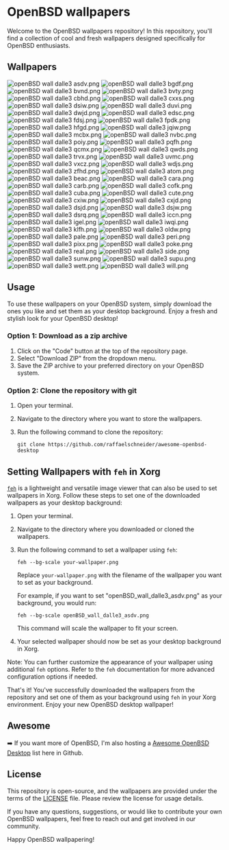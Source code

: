 # OpenBSD wallpapers

Welcome to the OpenBSD wallpapers repository! In this repository, you'll find a collection of cool and fresh wallpapers designed specifically for OpenBSD enthusiasts.

## Wallpapers

![openBSD wall dalle3 asdv.png](dall-e3/openBSD_wall_dalle3_asdv.png)
![openBSD wall dalle3 bgdf.png](dall-e3/openBSD_wall_dalle3_bgdf.png)
![openBSD wall dalle3 bvnd.png](dall-e3/openBSD_wall_dalle3_bvnd.png)
![openBSD wall dalle3 bvty.png](dall-e3/openBSD_wall_dalle3_bvty.png)
![openBSD wall dalle3 cbhd.png](dall-e3/openBSD_wall_dalle3_cbhd.png)
![openBSD wall dalle3 cxxs.png](dall-e3/openBSD_wall_dalle3_cxxs.png)
![openBSD wall dalle3 dsiw.png](dall-e3/openBSD_wall_dalle3_dsiw.png)
![openBSD wall dalle3 duvi.png](dall-e3/openBSD_wall_dalle3_duvi.png)
![openBSD wall dalle3 dwjd.png](dall-e3/openBSD_wall_dalle3_dwjd.png)
![openBSD wall dalle3 edsc.png](dall-e3/openBSD_wall_dalle3_edsc.png)
![openBSD wall dalle3 fdsj.png](dall-e3/openBSD_wall_dalle3_fdsj.png)
![openBSD wall dalle3 fpdk.png](dall-e3/openBSD_wall_dalle3_fpdk.png)
![openBSD wall dalle3 hfgd.png](dall-e3/openBSD_wall_dalle3_hfgd.png)
![openBSD wall dalle3 jqiw.png](dall-e3/openBSD_wall_dalle3_jqiw.png)
![openBSD wall dalle3 mcbx.png](dall-e3/openBSD_wall_dalle3_mcbx.png)
![openBSD wall dalle3 nvbc.png](dall-e3/openBSD_wall_dalle3_nvbc.png)
![openBSD wall dalle3 poiy.png](dall-e3/openBSD_wall_dalle3_poiy.png)
![openBSD wall dalle3 pqfh.png](dall-e3/openBSD_wall_dalle3_pqfh.png)
![openBSD wall dalle3 qcmx.png](dall-e3/openBSD_wall_dalle3_qcmx.png)
![openBSD wall dalle3 qwds.png](dall-e3/openBSD_wall_dalle3_qwds.png)
![openBSD wall dalle3 trvx.png](dall-e3/openBSD_wall_dalle3_trvx.png)
![openBSD wall dalle3 uvmc.png](dall-e3/openBSD_wall_dalle3_uvmc.png)
![openBSD wall dalle3 vxcz.png](dall-e3/openBSD_wall_dalle3_vxcz.png)
![openBSD wall dalle3 wdjs.png](dall-e3/openBSD_wall_dalle3_wdjs.png)
![openBSD wall dalle3 zfhd.png](dall-e3/openBSD_wall_dalle3_zfhd.png)
![openBSD wall dalle3 atom.png](dall-e3/openBSD_wall_dalle3_atom.png)
![openBSD wall dalle3 beac.png](dall-e3/openBSD_wall_dalle3_beac.png)
![openBSD wall dalle3 cara.png](dall-e3/openBSD_wall_dalle3_cara.png)
![openBSD wall dalle3 carb.png](dall-e3/openBSD_wall_dalle3_carb.png)
![openBSD wall dalle3 cofk.png](dall-e3/openBSD_wall_dalle3_cofk.png)
![openBSD wall dalle3 cuba.png](dall-e3/openBSD_wall_dalle3_cuba.png)
![openBSD wall dalle3 cute.png](dall-e3/openBSD_wall_dalle3_cute.png)
![openBSD wall dalle3 cxiw.png](dall-e3/openBSD_wall_dalle3_cxiw.png)
![openBSD wall dalle3 cxjd.png](dall-e3/openBSD_wall_dalle3_cxjd.png)
![openBSD wall dalle3 dsjd.png](dall-e3/openBSD_wall_dalle3_dsjd.png)
![openBSD wall dalle3 dsjw.png](dall-e3/openBSD_wall_dalle3_dsjw.png)
![openBSD wall dalle3 dsrq.png](dall-e3/openBSD_wall_dalle3_dsrq.png)
![openBSD wall dalle3 iccn.png](dall-e3/openBSD_wall_dalle3_iccn.png)
![openBSD wall dalle3 igel.png](dall-e3/openBSD_wall_dalle3_igel.png)
![openBSD wall dalle3 iwqi.png](dall-e3/openBSD_wall_dalle3_iwqi.png)
![openBSD wall dalle3 klfh.png](dall-e3/openBSD_wall_dalle3_klfh.png)
![openBSD wall dalle3 oldw.png](dall-e3/openBSD_wall_dalle3_oldw.png)
![openBSD wall dalle3 pale.png](dall-e3/openBSD_wall_dalle3_pale.png)
![openBSD wall dalle3 peri.png](dall-e3/openBSD_wall_dalle3_peri.png)
![openBSD wall dalle3 pixx.png](dall-e3/openBSD_wall_dalle3_pixx.png)
![openBSD wall dalle3 poke.png](dall-e3/openBSD_wall_dalle3_poke.png)
![openBSD wall dalle3 real.png](dall-e3/openBSD_wall_dalle3_real.png)
![openBSD wall dalle3 side.png](dall-e3/openBSD_wall_dalle3_side.png)
![openBSD wall dalle3 sunw.png](dall-e3/openBSD_wall_dalle3_sunw.png)
![openBSD wall dalle3 supu.png](dall-e3/openBSD_wall_dalle3_supu.png)
![openBSD wall dalle3 wett.png](dall-e3/openBSD_wall_dalle3_wett.png)
![openBSD wall dalle3 will.png](dall-e3/openBSD_wall_dalle3_will.png)


## Usage

To use these wallpapers on your OpenBSD system, simply download the ones you like and set them as your desktop background. Enjoy a fresh and stylish look for your OpenBSD desktop!

### Option 1: Download as a zip archive

1. Click on the "Code" button at the top of the repository page.
2. Select "Download ZIP" from the dropdown menu.
3. Save the ZIP archive to your preferred directory on your OpenBSD system.

### Option 2: Clone the repository with git

1. Open your terminal.
2. Navigate to the directory where you want to store the wallpapers.
3. Run the following command to clone the repository:

   ```shell
   git clone https://github.com/raffaelschneider/awesome-openbsd-desktop
   ```

## Setting Wallpapers with `feh` in Xorg

[`feh`](https://feh.finalrewind.org/) is a lightweight and versatile image viewer that can also be used to set wallpapers in Xorg. Follow these steps to set one of the downloaded wallpapers as your desktop background:

1. Open your terminal.

2. Navigate to the directory where you downloaded or cloned the wallpapers.

3. Run the following command to set a wallpaper using `feh`:

   ```shell
   feh --bg-scale your-wallpaper.png
   ```

   Replace `your-wallpaper.png` with the filename of the wallpaper you want to set as your background.

   For example, if you want to set "openBSD_wall_dalle3_asdv.png" as your background, you would run:

   ```shell
   feh --bg-scale openBSD_wall_dalle3_asdv.png
   ```

   This command will scale the wallpaper to fit your screen.

4. Your selected wallpaper should now be set as your desktop background in Xorg.

Note: You can further customize the appearance of your wallpaper using additional `feh` options. Refer to the `feh` documentation for more advanced configuration options if needed.

That's it! You've successfully downloaded the wallpapers from the repository and set one of them as your background using `feh` in your Xorg environment. Enjoy your new OpenBSD desktop wallpaper!

## Awesome

➡️ If you want more of OpenBSD, I'm also hosting a [Awesome OpenBSD Desktop](https://github.com/raffaelschneider/awesome-openbsd-desktop) list here in Github.

## License

This repository is open-source, and the wallpapers are provided under the terms of the [LICENSE](LICENSE) file. Please review the license for usage details.

If you have any questions, suggestions, or would like to contribute your own OpenBSD wallpapers, feel free to reach out and get involved in our community.

Happy OpenBSD wallpapering!

